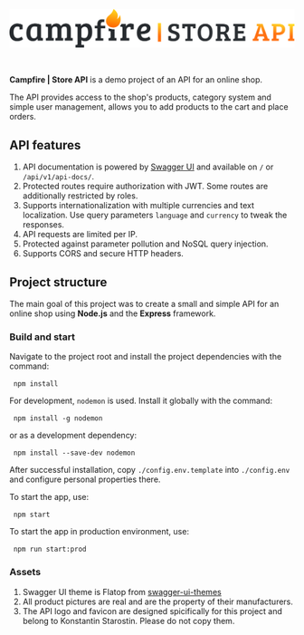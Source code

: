 <p align="center">
  <img src="/public/img/campfire_logo.png" alt="Campfire Store API"/>
</p>
<br/>

**Campfire | Store API** is a demo project of an API for an online shop.

The API provides access to the shop's products, category system and simple user management, allows you to add products to the cart and place orders.

## API features

1. API documentation is powered by [Swagger UI](https://swagger.io/tools/swagger-ui/) and available on `/` or `/api/v1/api-docs/`.
2. Protected routes require authorization with JWT. Some routes are additionally restricted by roles.
3. Supports internationalization with multiple currencies and text localization. Use query parameters `language` and `currency` to tweak the responses.
4. API requests are limited per IP.
5. Protected against parameter pollution and NoSQL query injection.
6. Supports CORS and secure HTTP headers.

## Project structure

The main goal of this project was to create a small and simple API for an online shop using **Node.js** and the **Express** framework.

### Build and start

Navigate to the project root and install the project dependencies with the command:

```
 npm install
```

For development, `nodemon` is used. Install it globally with the command:

```
 npm install -g nodemon
```

or as a development dependency:

```
 npm install --save-dev nodemon
```

After successful installation, copy `./config.env.template` into `./config.env` and configure personal properties there.

To start the app, use:

```
 npm start
```

To start the app in production environment, use:

```
 npm run start:prod
```

### Assets

1. Swagger UI theme is Flatop from [swagger-ui-themes](https://github.com/ostranme/swagger-ui-themes)
2. All product pictures are real and are the property of their manufacturers.
3. The API logo and favicon are designed spicifically for this project and belong to Konstantin Starostin. Please do not copy them.
